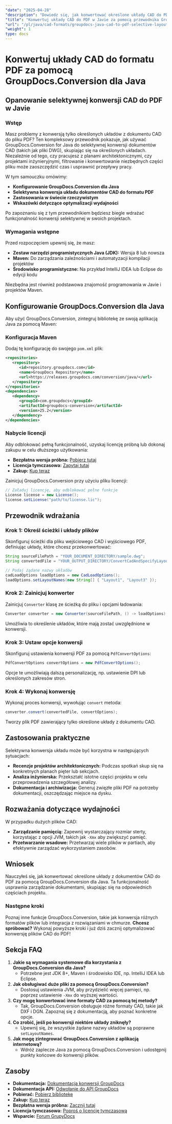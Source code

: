 ```yaml
---
"date": "2025-04-28"
"description": "Dowiedz się, jak konwertować określone układy CAD do PDF za pomocą GroupDocs.Conversion for Java. Ten przewodnik obejmuje wskazówki dotyczące konfiguracji, selektywnej konwersji i wydajności."
"title": "Konwertuj układy CAD do PDF w Javie za pomocą przewodnika GroupDocs&#58; Selective Layout Conversion"
"url": "/pl/java/cad-formats/groupdocs-java-cad-to-pdf-selective-layouts/"
"weight": 1
type: docs
---
```

# Konwertuj układy CAD do formatu PDF za pomocą GroupDocs.Conversion dla Java
## Opanowanie selektywnej konwersji CAD do PDF w Javie
### Wstęp
Masz problemy z konwersją tylko określonych układów z dokumentu CAD do pliku PDF? Ten kompleksowy przewodnik pokazuje, jak używać GroupDocs.Conversion for Java do selektywnej konwersji dokumentów CAD (takich jak pliki DWG), skupiając się na określonych układach. Niezależnie od tego, czy pracujesz z planami architektonicznymi, czy projektami inżynieryjnymi, filtrowanie i konwertowanie niezbędnych części pliku może zaoszczędzić czas i usprawnić przepływy pracy.

W tym samouczku omówimy:
- **Konfigurowanie GroupDocs.Conversion dla Java**
- **Selektywna konwersja układu dokumentów CAD do formatu PDF**
- **Zastosowania w świecie rzeczywistym**
- **Wskazówki dotyczące optymalizacji wydajności**

Po zapoznaniu się z tym przewodnikiem będziesz biegle wdrażać funkcjonalność konwersji selektywnej w swoich projektach.
### Wymagania wstępne
Przed rozpoczęciem upewnij się, że masz:
- **Zestaw narzędzi programistycznych Java (JDK):** Wersja 8 lub nowsza
- **Maven:** Do zarządzania zależnościami i automatyzacji kompilacji projektów
- **Środowisko programistyczne:** Na przykład IntelliJ IDEA lub Eclipse do edycji kodu

Niezbędna jest również podstawowa znajomość programowania w Javie i projektów Maven.
## Konfigurowanie GroupDocs.Conversion dla Java
Aby użyć GroupDocs.Conversion, zintegruj bibliotekę ze swoją aplikacją Java za pomocą Maven:
### Konfiguracja Maven
Dodaj tę konfigurację do swojego `pom.xml` plik:
```xml
<repositories>
   <repository>
      <id>repository.groupdocs.com</id>
      <name>GroupDocs Repository</name>
      <url>https://releases.groupdocs.com/conversion/java/</url>
   </repository>
</repositories>
<dependencies>
   <dependency>
      <groupId>com.groupdocs</groupId>
      <artifactId>groupdocs-conversion</artifactId>
      <version>25.2</version>
   </dependency>
</dependencies>
```
### Nabycie licencji
Aby odblokować pełną funkcjonalność, uzyskaj licencję próbną lub dokonaj zakupu w celu dłuższego użytkowania:
- **Bezpłatna wersja próbna:** [Pobierz tutaj](https://releases.groupdocs.com/conversion/java/)
- **Licencja tymczasowa:** [Zapytaj tutaj](https://purchase.groupdocs.com/temporary-license/)
- **Zakup:** [Kup teraz](https://purchase.groupdocs.com/buy)

Zainicjuj GroupDocs.Conversion przy użyciu pliku licencji:
```java
// Załaduj licencję, aby odblokować pełne funkcje
License license = new License();
license.setLicense("path/to/license.lic");
```
## Przewodnik wdrażania
### Krok 1: Określ ścieżki i układy plików
Skonfiguruj ścieżki dla pliku wejściowego CAD i wyjściowego PDF, definiując układy, które chcesz przekonwertować:
```java
String sourceFilePath = "YOUR_DOCUMENT_DIRECTORY/sample.dwg";
String convertedFile = "YOUR_OUTPUT_DIRECTORY/ConvertCadAndSpecifyLayouts.pdf";

// Podaj żądane nazwy układów
cadLoadOptions loadOptions = new CadLoadOptions();
loadOptions.setLayoutNames(new String[] { "Layout1", "Layout3" });
```
### Krok 2: Zainicjuj konwerter
Zainicjuj `Converter` klasę ze ścieżką do pliku i opcjami ładowania:
```java
Converter converter = new Converter(sourceFilePath, () -> loadOptions);
```
Umożliwia to określenie układów, które mają zostać uwzględnione w konwersji.
### Krok 3: Ustaw opcje konwersji
Skonfiguruj ustawienia konwersji PDF za pomocą `PdfConvertOptions`:
```java
PdfConvertOptions convertOptions = new PdfConvertOptions();
```
Opcje te umożliwiają dalszą personalizację, np. ustawienie DPI lub określonych zakresów stron.
### Krok 4: Wykonaj konwersję
Wykonaj proces konwersji, wywołując `convert` metoda:
```java
converter.convert(convertedFile, convertOptions);
```
Tworzy plik PDF zawierający tylko określone układy z dokumentu CAD.
## Zastosowania praktyczne
Selektywna konwersja układu może być korzystna w następujących sytuacjach:
- **Recenzje projektów architektonicznych:** Podczas spotkań skup się na konkretnych planach pięter lub sekcjach.
- **Analiza inżynierska:** Przekształć istotne części projektu w celu przeprowadzenia szczegółowej analizy.
- **Dokumentacja i archiwizacja:** Generuj zwięzłe pliki PDF na potrzeby dokumentacji, oszczędzając miejsce na dysku.
## Rozważania dotyczące wydajności
W przypadku dużych plików CAD:
- **Zarządzanie pamięcią:** Zapewnij wystarczający rozmiar sterty, korzystając z opcji JVM, takich jak `-Xmx` aby zwiększyć pamięć.
- **Przetwarzanie wsadowe:** Przetwarzaj wiele plików w partiach, aby efektywnie zarządzać wykorzystaniem zasobów.
## Wniosek
Nauczyłeś się, jak konwertować określone układy z dokumentów CAD do PDF za pomocą GroupDocs.Conversion dla Java. Ta funkcjonalność usprawnia zarządzanie dokumentami, skupiając się na odpowiednich częściach projektu.
### Następne kroki
Poznaj inne funkcje GroupDocs.Conversion, takie jak konwersja różnych formatów plików lub integracja z rozwiązaniami w chmurze.
**Chcesz spróbować?** Wykonaj powyższe kroki i już dziś zacznij optymalizować konwersję plików CAD do PDF!
## Sekcja FAQ
1. **Jakie są wymagania systemowe dla korzystania z GroupDocs.Conversion dla Java?**
   - Potrzebne jest JDK 8+, Maven i środowisko IDE, np. IntelliJ IDEA lub Eclipse.
2. **Jak obsługiwać duże pliki za pomocą GroupDocs.Conversion?**
   - Dostosuj ustawienia JVM, aby przydzielić więcej pamięci, np. poprzez ustawienie `-Xmx` do wyższej wartości.
3. **Czy mogę konwertować inne formaty CAD za pomocą tej metody?**
   - Tak, GroupDocs.Conversion obsługuje różne formaty CAD, takie jak DXF i DGN. Zapoznaj się z dokumentacją, aby poznać konkretne opcje.
4. **Co zrobić, jeśli po konwersji niektóre układy zniknęły?**
   - Upewnij się, że wszystkie żądane nazwy układów są poprawne `setLayoutNames`.
5. **Jak mogę zintegrować GroupDocs.Conversion z aplikacją internetową?**
   - Wdróż zaplecze Java za pomocą GroupDocs.Conversion i udostępnij punkty końcowe do konwersji plików.
## Zasoby
- **Dokumentacja:** [Dokumentacja konwersji GroupDocs](https://docs.groupdocs.com/conversion/java/)
- **Dokumentacja API:** [Odwołanie do API GroupDocs](https://reference.groupdocs.com/conversion/java/)
- **Pobierać:** [Pobierz bibliotekę](https://releases.groupdocs.com/conversion/java/)
- **Zakup:** [Kup teraz](https://purchase.groupdocs.com/buy)
- **Bezpłatna wersja próbna:** [Zacznij tutaj](https://releases.groupdocs.com/conversion/java/)
- **Licencja tymczasowa:** [Poproś o licencję tymczasową](https://purchase.groupdocs.com/temporary-license/)
- **Wsparcie:** [Forum GrupyDocs](https://forum.groupdocs.com/c/conversion/10)